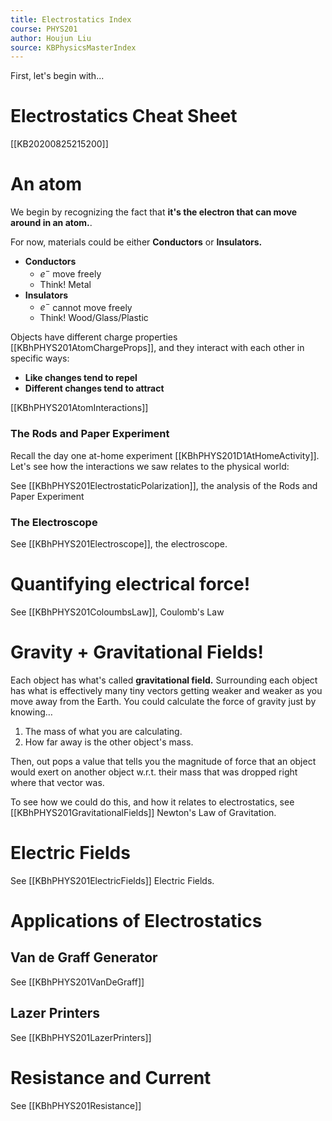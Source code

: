 ```yaml
---
title: Electrostatics Index
course: PHYS201
author: Houjun Liu
source: KBPhysicsMasterIndex
---
```


First, let's begin with...

# Electrostatics Cheat Sheet
[[KB20200825215200]]

# An atom
We begin by recognizing the fact that **it's the electron that can move around in an atom.**.

For now, materials could be either **Conductors** or **Insulators.**

* **Conductors**
    * $e^-$ move freely
    * Think! Metal
* **Insulators**
    * $e^-$ cannot move freely
    * Think! Wood/Glass/Plastic

Objects have different charge properties [[KBhPHYS201AtomChargeProps]], and they interact with each other in specific ways:

* **Like changes tend to repel**
* **Different changes tend to attract**  

[[KBhPHYS201AtomInteractions]]

### The Rods and Paper Experiment

Recall the day one at-home experiment [[KBhPHYS201D1AtHomeActivity]]. Let's see how the interactions we saw relates to the physical world:

See [[KBhPHYS201ElectrostaticPolarization]], the analysis of the Rods and Paper Experiment

### The Electroscope

See [[KBhPHYS201Electroscope]], the electroscope.
       
# Quantifying electrical force!

See [[KBhPHYS201ColoumbsLaw]], Coulomb's Law

# Gravity + Gravitational Fields!

Each object has what's called **gravitational field.** Surrounding each object has what is effectively many tiny vectors getting weaker and weaker as you move away from the Earth. You could calculate the force of gravity just by knowing…

1. The mass of what you are calculating.
2. How far away is the other object's mass.

Then, out pops a value that tells you the magnitude of force that an object would exert on another object w.r.t. their mass that was dropped right where that vector was.

To see how we could do this, and how it relates to electrostatics, see [[KBhPHYS201GravitationalFields]] Newton's Law of Gravitation.

# Electric Fields

See [[KBhPHYS201ElectricFields]] Electric Fields. 

# Applications of Electrostatics 
## Van de Graff Generator

See [[KBhPHYS201VanDeGraff]]

## Lazer Printers

See [[KBhPHYS201LazerPrinters]]
    
# Resistance and Current

See [[KBhPHYS201Resistance]]
